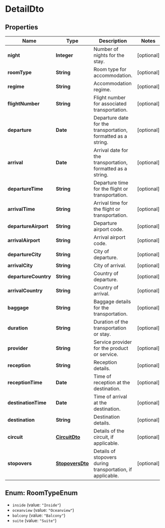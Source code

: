 # DetailDto

## Properties
Name | Type | Description | Notes
------------ | ------------- | ------------- | -------------
**night** | **Integer** | Number of nights for the stay. | [optional] 
**roomType** | **String** | Room type for accommodation. | [optional] 
**regime** | **String** | Accommodation regime. | [optional] 
**flightNumber** | **String** | Flight number for associated transportation. | [optional] 
**departure** | **Date** | Departure date for the transportation, formatted as a string. | [optional] 
**arrival** | **Date** | Arrival date for the transportation, formatted as a string. | [optional] 
**departureTime** | **String** | Departure time for the flight or transportation. | [optional] 
**arrivalTime** | **String** | Arrival time for the flight or transportation. | [optional] 
**departureAirport** | **String** | Departure airport code. | [optional] 
**arrivalAirport** | **String** | Arrival airport code. | [optional] 
**departureCity** | **String** | City of departure. | [optional] 
**arrivalCity** | **String** | City of arrival. | [optional] 
**departureCountry** | **String** | Country of departure. | [optional] 
**arrivalCountry** | **String** | Country of arrival. | [optional] 
**baggage** | **String** | Baggage details for the transportation. | [optional] 
**duration** | **String** | Duration of the transportation or stay. | [optional] 
**provider** | **String** | Service provider for the product or service. | [optional] 
**reception** | **String** | Reception details. | [optional] 
**receptionTime** | **Date** | Time of reception at the destination. | [optional] 
**destinationTime** | **Date** | Time of arrival at the destination. | [optional] 
**destination** | **String** | Destination details. | [optional] 
**circuit** | [**CircuitDto**](CircuitDto.md) | Details of the circuit, if applicable. | [optional] 
**stopovers** | [**StopoversDto**](StopoversDto.md) | Details of stopovers during transportation, if applicable. | [optional] 

<a name="RoomTypeEnum"></a>
## Enum: RoomTypeEnum

* `inside` (value: `"Inside"`)
* `oceanview` (value: `"Oceanview"`)
* `balcony` (value: `"Balcony"`)
* `suite` (value: `"Suite"`)

